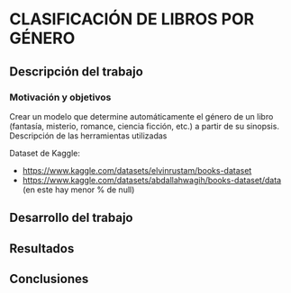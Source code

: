 # CLASIFICACIÓN DE LIBROS POR GÉNERO

## Descripción del trabajo
### Motivación y objetivos
Crear un modelo que determine automáticamente el género de un libro (fantasía, misterio, romance, ciencia ficción, etc.) a partir de su sinopsis.
Descripción de las herramientas utilizadas

Dataset de Kaggle:
-	https://www.kaggle.com/datasets/elvinrustam/books-dataset
-	https://www.kaggle.com/datasets/abdallahwagih/books-dataset/data (en este hay menor % de null)

## Desarrollo del trabajo

## Resultados

## Conclusiones
